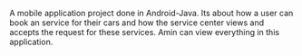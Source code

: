 A mobile application project done in Android-Java. Its about how a user can book an service for their cars and how the service center views and accepts the request for these services. Amin can view everything in this application.
